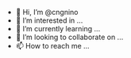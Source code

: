 - 👋 Hi, I’m @cngnino
- 👀 I’m interested in ...
- 🌱 I’m currently learning ...
- 💞️ I’m looking to collaborate on ...
- 📫 How to reach me ...

<!---
cngnino/cngnino is a ✨ special ✨ repository because its `README.md` (this file) appears on your GitHub profile.
You can click the Preview link to take a look at your changes.
--->
